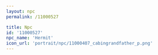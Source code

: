 ```yaml
---
layout: npc
permalink: /11000527

title: Npc
id: '11000527'
npc_name: 'Hermit'
icon_url: 'portrait/npc/11000407_cabingrandfather_p.png'
---
```

